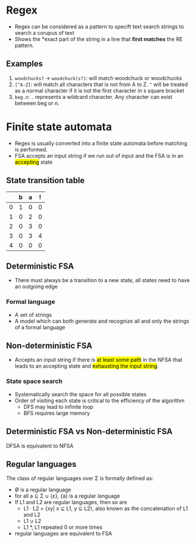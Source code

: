 # Regex

* Regex can be considered as a pattern to specift text search strings to search a corupus of text
* Shows the *exact part of the string in a line that **first matches** the RE pattern.

## Examples
1. `woodchucks?` -> `woodchuck(s?)`: will match woodchuck or woodchucks
2. `[^A-Z]`: will match all characters that is not from A to Z. `^` will be treated as a normal
character if it is not the first character in s square bracket
3. `beg.n`: `.` represents a wildcard character. Any character can exist between beg or n.

# Finite state automata

* Regex is usually converted into a finite state automata before matching is performed.
* FSA accepts an input string if we run out of input and the FSA is in an <mark>accepting</mark> state

## State transition table

|   | b | a | ! |
|---|---|---|---|
| 0 | 1 | 0 | 0 |
| 1 | 0 | 2 | 0 |
| 2 | 0 | 3 | 0 |
| 3 | 0 | 3 | 4 |
| 4 | 0 | 0 | 0 |


## Deterministic FSA

* There must always be a transition to a new state, all states need to have an outgoing edge

### Formal language
* A set of strings
* A model which can both generate and recognize all and only the strings of a formal language

## Non-deterministic FSA

* Accepts an input string if there is <mark>at least some path</mark> in the NFSA that
leads to an accepting state and <mark>exhausting the input string</mark>.

### State space search

* Systematically search the space for all possible states
* Order of visiting each state is critical to the efficiency of the algorithm
    * DFS may lead to infinite loop
    * BFS requires large memory

## Deterministic FSA vs Non-deterministic FSA
DFSA is equivalent to NFSA

## Regular languages
The class of regular languages over Σ is formally defined as:

* Ø is a regular language
* for all a ⊆ Σ ∪ {ε}, {a} is a regular language
* If L1 and L2 are regular languages, then so are
    * L1 · L2 = {xy| x ⊆ L1, y ⊆ L2}, also known as the concatenation of L1 and L2
    * L1 ∪ L2
    * L1 *, L1 repeated 0 or more times
* regular languages are equivalent to FSA
